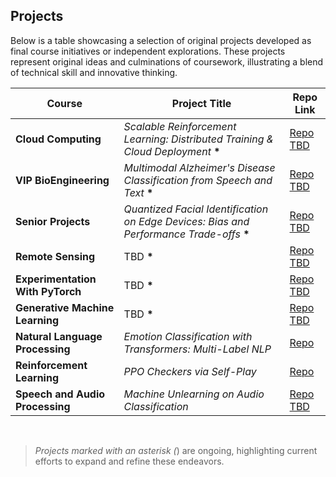 
## Projects

Below is a table showcasing a selection of original projects developed as final course initiatives or independent explorations. These projects represent original ideas and culminations of coursework, illustrating a blend of technical skill and innovative thinking. 
<br>

| Course                           | Project Title                                                            | Repo Link         |
|----------------------------------|--------------------------------------------------------------------------|-------------------|
| **Cloud Computing**              | *Scalable Reinforcement Learning: Distributed Training & Cloud Deployment* **\*** | [Repo TBD](#)     |
| **VIP BioEngineering**           | *Multimodal Alzheimer's Disease Classification from Speech and Text* **\***      | [Repo TBD](#)     |
| **Senior Projects**              | *Quantized Facial Identification on Edge Devices: Bias and Performance Trade-offs* **\*** | [Repo TBD](#)     |
| **Remote Sensing**               | TBD **\***                                                              | [Repo TBD](#)     |
| **Experimentation With PyTorch** | TBD **\***                                                              | [Repo TBD](#)     |
| **Generative Machine Learning**  | TBD **\***                                                              | [Repo TBD](#)     |
| **Natural Language Processing**  | *Emotion Classification with Transformers: Multi-Label NLP*            | [Repo](https://github.com/toribiodiego/ECE-467-Natural-Language-Processing/tree/main/Final_Project)     |
| **Reinforcement Learning**       | *PPO Checkers via Self-Play*                                             | [Repo](https://github.com/toribiodiego/ECE-471-Reinforcement-Learning/tree/main/Final_Project)     |
| **Speech and Audio Processing**  | *Machine Unlearning on Audio Classification*                             | [Repo TBD](#)     |


<br>

> *Projects marked with an asterisk (*) are ongoing, highlighting current efforts to expand and refine these endeavors.